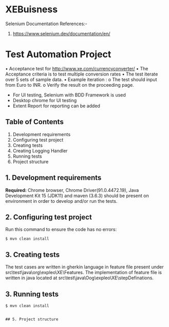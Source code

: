 # XEBuisness
Selenium Documentation References:-

1) https://www.selenium.dev/documentation/en/



# Test Automation Project

•	Acceptance test for http://www.xe.com/currencyconverter/
•	The Acceptance criteria is to test multiple conversion rates
•	The test  iterate over 5 sets of sample data.
•	Example iteration : 
o	The test should input from Euro to INR.
o	Verify the result on the proceeding page.
* For UI testing,  Selenium with BDD Framework is used
* Desktop chrome for UI testing
* Extent Report for reporting can be added



## Table of Contents

1. Development requirements
2. Configuring test project
3. Creating tests
4. Creating Logging Handler
5. Running tests 
6. Project structure

## 1. Development requirements

**Required:** Chrome browser, Chrome Driver(91.0.4472.19), Java Development Kit 15 (JDK11) and maven (3.6.3) should be present on environment in order to develop and/or run the tests.

## 2. Configuring test project

Run this command to ensure the code has no errors:

```
$ mvn clean install
```

## 3. Creating tests

The test cases are written in gherkin language in feature file present under src\test\java\org\expleo\XE\Features. The implementation of feature file is written in java located at   src\test\java\Oog\expleo\XE\stepDefinations.

## 3. Running tests

```
$ mvn clean install 
 

## 5. Project structure

  


